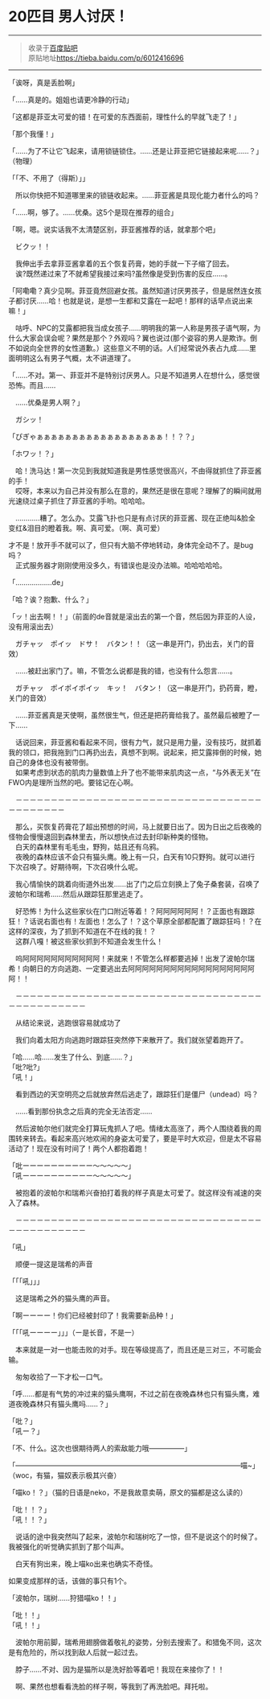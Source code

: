 # 20匹目 男人讨厌！  

---  

> 收录于[百度贴吧](https://tieba.baidu.com/f?kw=在vrmmo中当起了召唤士)    
> 原贴地址<https://tieba.baidu.com/p/6012416696>  

---  

「诶呀，真是丢脸啊」  


「……真是的。姐姐也请更冷静的行动」  


「这都是菲亚太可爱的错！在可爱的东西面前，理性什么的早就飞走了！」  


「那个我懂！」  


「……为了不让它飞起来，请用锁链锁住。……还是让菲亚把它链接起来呢……？」（物理）  


「「不、不用了（得斯）」」  


　所以你快把不知道哪里来的锁链收起来。……菲亚酱是具现化能力者什么的吗？  


「……啊，够了。……优桑。这5个是现在推荐的组合」  


「啊，嗯。说实话我不太清楚区别，菲亚酱推荐的话，就拿那个吧」  


　ビクッ！！  


　我伸出手去拿菲亚酱拿着的五个恢复药膏，她的手就一下子缩了回去。  
　诶?既然递过来了不就希望我接过来吗?虽然像是受到伤害的反应……。  


「阿嘞嘞？真少见啊。菲亚竟然回避女孩。虽然知道讨厌男孩子，但是居然连女孩子都讨厌……哈！也就是说，是想一生都和艾露在一起吧！那样的话早点说出来嘛！」  


　咕呼、NPC的艾露都把我当成女孩子……明明我的第一人称是男孩子语气啊，为什么大家会误会呢？果然是那个？外观吗？翼也说过(那个姿容的男人是欺诈。倒不如说向全世界的女性道歉。）这些意义不明的话。人们经常说外表占九成……里面明明这么有男子气概，太不讲道理了。  


「……不对。第一、菲亚并不是特别讨厌男人。只是不知道男人在想什么，感觉很恐怖。而且……  




　……优桑是男人啊？」  




　ガシッ！  


「ぴぎゃぁぁぁぁぁぁぁぁぁぁぁぁぁぁぁぁぁぁ！！？？」  


「ホワッ！？」  


　哈！洗马达！第一次见到我就知道我是男性感觉很高兴，不由得就抓住了菲亚酱的手！  
　哎呀，本来以为自己并没有那么在意的，果然还是很在意呢？理解了的瞬间就用光速绕过桌子抓住了菲亚酱的手哟。哈哈哈。  


　…………糟了。怎么办。艾露飞扑也只是有点讨厌的菲亚酱、现在正绝叫&脸全变红&泪目的瞪着我。啊、真可爱。（啊、真可爱）  


才不是！放开手不就可以了，但只有大脑不停地转动，身体完全动不了。是bug吗？  
　正式服务器才刚刚使用没多久，有错误也是没办法嘛。哈哈哈哈哈。  


「………………de」  


「哈？诶？抱歉、什么？」  


「ッ！出去啊！！」（前面的de音就是滚出去的第一个音，然后因为菲亚的人设，没有用滚出去）  


　ガチャッ　ポイッ　ドサ！　バタン！！（这一串是开门，扔出去，关门的音效）  


　……被赶出家门了。嘛，不管怎么说都是我的错，也没有什么怨言……。  


　ガチャッ　ポイポイポイッ　キッ！　バタン！（这一串是开门，扔药膏，瞪，关门的音效）  


　……菲亚酱真是天使啊，虽然很生气，但还是把药膏给我了。虽然最后被瞪了一下……  


　话说回来，菲亚酱和看起来不同，很有力气，就只是用力量，没有技巧，就抓着我的领口，把我拖到门口再扔出去，真想不到啊。说起来，把艾露摔倒的时候，她自己的身体也没有被带倒。  
　如果考虑到状态的肌肉力量数值上升了也不能带来肌肉这一点，“与外表无关”在FWO内是理所当然的吧。要铭记在心啊。  




　－－－－－－－－－－－－－－－－－－－－－－－－－－－－－－－－－－－－－－－－－－－  


　那么，买恢复药膏花了超出预想的时间，马上就要日出了。因为日出之后夜晚的怪物会慢慢退回到森林里去，所以想快点过去封印新种类的怪物。  
　白天的森林里有毛毛虫，野狗，姑且还有乌鸦。  
　夜晚的森林应该不会只有猫头鹰。晚上有一只，白天有10只野狗。就可以进行下次召唤了。好期待啊，下次召唤什么呢。  


　我心情愉快的跳着向街道外出发……出了门之后立刻换上了兔子桑套装，召唤了波帕尔和瑞希……然后从跟踪狂那里逃走了。  


　好恐怖！为什么这些家伙在门口附近等着！？阿阿阿阿阿阿！？正面也有跟踪狂！？话说右面也有！左面也！怎么了！？这个草原全部都配置了跟踪狂吗！？在这样的深夜，为了抓到不知道在不在线的我！？  
　这群八嘎！被这些家伙抓到不知道会发生什么！  


　呜阿阿阿阿阿阿阿阿阿阿阿！来就来！不管怎么样都要逃掉！出发了波帕尔瑞希！向朝日的方向逃跑、一定要逃出去阿阿阿阿阿阿阿阿阿阿阿阿阿阿阿阿阿阿阿！！  


　－－－－－－－－－－－－－－－－－－－－－－－－－－－－－－－－－－－－－－－－－－－－－－  


　从结论来说，逃跑很容易就成功了  


　我们向着太阳方向逃跑时跟踪狂突然停下来散开了。我们就张望着跑开了。  


「哈……哈……发生了什么、到底……？」  
「吡?吡?」  
「吼！」  


　看到西边的天空明亮之后就放弃然后逃走了，跟踪狂们是僵尸（undead）吗？  


　……看到那份执念之后真的完全无法否定……  


　然后波帕尔他们就完全打算玩鬼抓人了吧。情绪太高涨了，两个人围绕着我的周围转来转去。看起来高兴地欢闹的身姿太可爱了，要是平时大欢迎，但是太不容易活动了！现在没有时间了！两个人都抱着跑！  


「吡ーーーーーーーーーー～～～～～」  
「吼ーーーーーーーーーー～～～～～」  


　被抱着的波帕尔和瑞希兴奋拍打着我的样子真是太可爱了。就这样没有减速的突入了森林。  


　－－－－－－－－－－－－－－－－－－－－－－－－－－－－－－－－－－－－－－－－－－－－－－  


「吼」  


　顺便一提这是瑞希的声音  


「「「吼」」」  


　这是瑞希之外的猫头鹰的声音。  


「啊ーーーー！你们已经被封印了！我需要新品种！」  


「「「吼ーーーー」」」（ー是长音，不是一）  


　本来就是一对一也能击败的对手。现在等级提高了，而且还是三对三，不可能会输。  


　匆匆收拾了一下才松一口气。  


「呼……都是有气势的冲过来的猫头鹰啊，不过之前在夜晚森林也只有猫头鹰，难道夜晚森林只有猫头鹰吗……？」  


「吡？」  
「吼ー？」  


「不、什么。这次也很期待两人的索敌能力哦―――――」  


「――――――――――――――――――――――――――――――――喵~」（woc，有猫，猫奴表示极其兴奋）  


「喵ko！？」（猫的日语是neko，不是我故意卖萌，原文的猫都是这么读的）  


「吡！！？」  
「吼！！？」  


　说话的途中我突然叫了起来，波帕尔和瑞树吃了一惊，但不是说这个的时候了。我被强化的听觉确实抓到了那个叫声。  


　白天有狗出来，晚上喵ko出来也确实不奇怪。  

如果变成那样的话，该做的事只有1个。  


「波帕尔，瑞树……狩猎喵ko！！」  


「吡！！」  
「吼！！」  




　波帕尔用前脚，瑞希用翅膀做着敬礼的姿势，分别去搜索了。和猎兔不同，这次是有危险的，所以找到敌人后就一起过去。  


　脖子……不对、因为是猫所以是洗好脸等着吧！我现在来接你了！！  










　啊、果然也想看看洗脸的样子啊，等我到了再洗脸吧。拜托啦。  